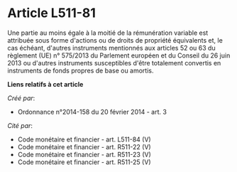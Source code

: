 # Article L511-81

Une partie au moins égale à la moitié de la rémunération variable est attribuée sous forme d'actions ou de droits de
propriété équivalents et, le cas échéant, d'autres instruments mentionnés aux articles 52 ou 63 du règlement (UE) n° 575/2013
du Parlement européen et du Conseil du 26 juin 2013 ou d'autres instruments susceptibles d'être totalement convertis en
instruments de fonds propres de base ou amortis.

**Liens relatifs à cet article**

_Créé par_:

  - Ordonnance n°2014-158 du 20 février 2014 - art. 3

_Cité par_:

  - Code monétaire et financier - art. L511-84 (V)
  - Code monétaire et financier - art. R511-22 (V)
  - Code monétaire et financier - art. R511-23 (V)
  - Code monétaire et financier - art. R511-25 (V)
